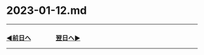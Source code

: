 # 2023-01-12.md

---

### [◀️前日へ](https://github.com/yuasys/chatty-journal/blob/main/2023/01/2023-01-11.md)&emsp;&emsp;&emsp;&emsp;[翌日へ▶️](https://github.com/yuasys/chatty-journal/blob/main/2023/01/2023-01-13.md)

---
